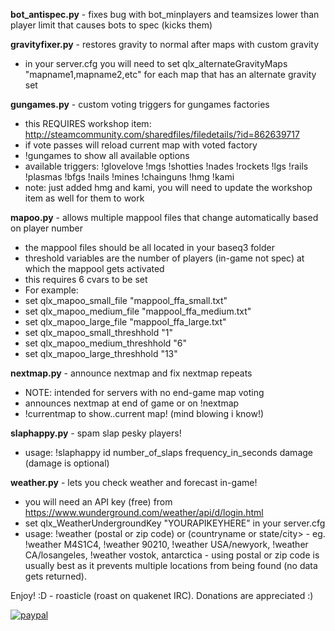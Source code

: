 <strong>bot_antispec.py</strong> - fixes bug with bot_minplayers and teamsizes lower than player limit that causes bots to spec (kicks them)

<strong>gravityfixer.py</strong> - restores gravity to normal after maps with custom gravity
- in your server.cfg you will need to set qlx_alternateGravityMaps "mapname1,mapname2,etc" for each map that has an alternate gravity set 

<strong>gungames.py</strong> - custom voting triggers for gungames factories
- this REQUIRES workshop item: http://steamcommunity.com/sharedfiles/filedetails/?id=862639717
- if vote passes will reload current map with voted factory
- !gungames to show all available options
- available triggers: !glovelove !mgs !shotties !nades !rockets !lgs !rails !plasmas !bfgs !nails !mines !chainguns !hmg !kami
- note: just added hmg and kami, you will need to update the workshop item as well for them to work

<strong>mapoo.py</strong> - allows multiple mappool files that change automatically based on player number
- the mappool files should be all located in your baseq3 folder
- threshold variables are the number of players (in-game not spec) at which the mappool gets activated
- this requires 6 cvars to be set
- For example:
- set qlx_mapoo_small_file "mappool_ffa_small.txt"
- set qlx_mapoo_medium_file "mappool_ffa_medium.txt"
- set qlx_mapoo_large_file "mappool_ffa_large.txt"
- set qlx_mapoo_small_threshhold "1"
- set qlx_mapoo_medium_threshhold "6"
- set qlx_mapoo_large_threshhold "13"

<strong>nextmap.py</strong> - announce nextmap and fix nextmap repeats
- NOTE: intended for servers with no end-game map voting
- announces nextmap at end of game or on !nextmap
- !currentmap to show..current map! (mind blowing i know!)

<strong>slaphappy.py</strong> - spam slap pesky players!
- usage: !slaphappy id number_of_slaps frequency_in_seconds damage (damage is optional)

<strong>weather.py</strong> - lets you check weather and forecast in-game!
- you will need an API key (free) from https://www.wunderground.com/weather/api/d/login.html
- set qlx_WeatherUndergroundKey "YOURAPIKEYHERE" in your server.cfg
- usage: !weather (postal or zip code) or (countryname or state/city> - eg. !weather M4S1C4, !weather 90210, !weather USA/newyork, !weather CA/losangeles, !weather vostok, antarctica - using postal or zip code is usually best as it prevents multiple locations from being found (no data gets returned).

Enjoy! :D - roasticle (roast on quakenet IRC). Donations are appreciated :)


[![paypal](https://www.paypalobjects.com/en_US/i/btn/btn_donateCC_LG.gif)](https://www.paypal.com/cgi-bin/webscr?cmd=_s-xclick&hosted_button_id=L4PCX7WVF4L7G)
